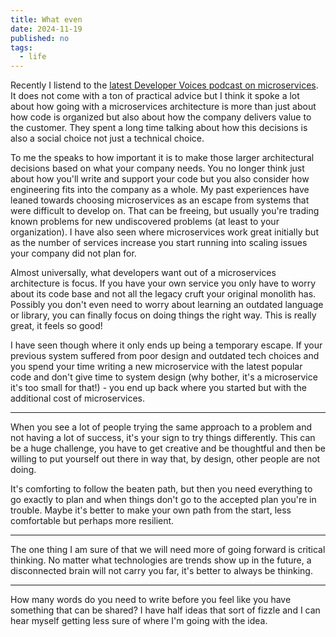 ```yaml
---
title: What even
date: 2024-11-19
published: no
tags:
  - life
---
```


Recently I listend to the
[latest Developer Voices podcast on microservices](https://pod.link/developer-voices/episode/62e125cb3109238efbff36b3eb50d3e8).
It does not come with a ton of practical advice but I think it spoke a lot about
how going with a microservices architecture is more than just about how code is
organized but also about how the company delivers value to the customer. They
spent a long time talking about how this decisions is also a social choice not
just a technical choice.

To me the speaks to how important it is to make those larger architectural
decisions based on what your company needs. You no longer think just about how
you'll write and support your code but you also consider how engineering fits
into the company as a whole. My past experiences have leaned towards choosing
microservices as an escape from systems that were difficult to develop on. That
can be freeing, but usually you're trading known problems for new undiscovered
problems (at least to your organization). I have also seen where microservices
work great initially but as the number of services increase you start running
into scaling issues your company did not plan for.

Almost universally, what developers want out of a microservices architecture is
focus. If you have your own service you only have to worry about its code base
and not all the legacy cruft your original monolith has. Possibly you don't even
need to worry about learning an outdated language or library, you can finally
focus on doing things the right way. This is really great, it feels so good!

I have seen though where it only ends up being a temporary escape. If your
previous system suffered from poor design and outdated tech choices and you
spend your time writing a new microservice with the latest popular code and
don't give time to system design (why bother, it's a microservice it's too small
for that!) - you end up back where you started but with the additional cost of
microservices.

---

When you see a lot of people trying the same approach to a problem and not
having a lot of success, it's your sign to try things differently. This can be a
huge challenge, you have to get creative and be thoughtful and then be willing
to put yourself out there in way that, by design, other people are not doing.

It's comforting to follow the beaten path, but then you need everything to go
exactly to plan and when things don't go to the accepted plan you're in trouble.
Maybe it's better to make your own path from the start, less comfortable but
perhaps more resilient.

---

The one thing I am sure of that we will need more of going forward is critical
thinking. No matter what technologies are trends show up in the future, a
disconnected brain will not carry you far, it's better to always be thinking.

---

How many words do you need to write before you feel like you have something that
can be shared? I have half ideas that sort of fizzle and I can hear myself
getting less sure of where I'm going with the idea.
